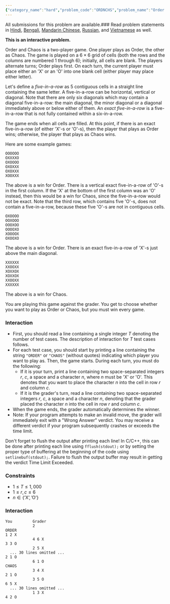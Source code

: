 ```yaml
---
{"category_name":"hard","problem_code":"ORDNCHS","problem_name":"Order and Chaos (Interactive)","languages_supported":{"0":"C","1":"CPP14","2":"JAVA","3":"PYTH","4":"PYTH 3.6","5":"PYPY","6":"CS2","7":"PAS fpc","8":"PAS gpc","9":"RUBY","10":"PHP","11":"GO","12":"NODEJS","13":"HASK","14":"rust","15":"SCALA","16":"swift","17":"D","18":"PERL","19":"FORT","20":"WSPC","21":"ADA","22":"CAML","23":"ICK","24":"BF","25":"ASM","26":"CLPS","27":"PRLG","28":"ICON","29":"SCM qobi","30":"PIKE","31":"ST","32":"NICE","33":"LUA","34":"BASH","35":"NEM","36":"LISP sbcl","37":"LISP clisp","38":"SCM guile","39":"JS","40":"ERL","41":"TCL","42":"kotlin","43":"PERL6","44":"TEXT","45":"SCM chicken","46":"PYP3","47":"CLOJ","48":"COB","49":"FS"},"max_timelimit":4,"source_sizelimit":50000,"problem_author":"pieguy","problem_tester":null,"date_added":"29-01-2019","tags":{"0":"game","1":"medium","2":"pairing","3":"pieguy","4":"snckfl19"},"editorial_url":"https://discuss.codechef.com/problems/ORDNCHS","time":{"view_start_date":1550311200,"submit_start_date":1550311200,"visible_start_date":1550311200,"end_date":1735669800},"is_direct_submittable":false,"layout":"problem"}
---
```

<span class="solution-visible-txt">All submissions for this problem are available.</span>### Read problem statements in [Hindi](http://www.codechef.com/download/translated/SNCKFL19/hindi/ORDNCHS.pdf), [Bengali](http://www.codechef.com/download/translated/SNCKFL19/bengali/ORDNCHS.pdf), [Mandarin Chinese](http://www.codechef.com/download/translated/SNCKFL19/mandarin/ORDNCHS.pdf), [Russian](http://www.codechef.com/download/translated/SNCKFL19/russian/ORDNCHS.pdf), and [Vietnamese](http://www.codechef.com/download/translated/SNCKFL19/vietnamese/ORDNCHS.pdf) as well.

**This is an interactive problem.**

Order and Chaos is a two-player game. One player plays as Order, the other as Chaos. The game is played on a $6 \times 6$ grid of cells (both the rows and the columns are numbered $1$ through $6$); initially, all cells are blank. The players alternate turns; Order plays first. On each turn, the current player must place either an 'X' or an 'O' into one blank cell (either player may place either letter).

Let's define a *five-in-a-row* as $5$ contiguous cells in a straight line containing the same letter. A five-in-a-row can be horizontal, vertical or diagonal. Note that there are only six diagonals which may contain a diagonal five-in-a-row: the main diagonal, the minor diagonal or a diagonal immediately above or below either of them. An *exact five-in-a-row* is a five-in-a-row that is not fully contained within a six-in-a-row.

The game ends when all cells are filled. At this point, if there is an exact five-in-a-row (of either 'X'-s or 'O'-s), then the player that plays as Order wins; otherwise, the player that plays as Chaos wins.

Here are some example games:

```
OOOOOO
OXXXXO
OXOOOO
OXOXXX
OXOXXX
XOOXXX
```

The above is a win for Order. There is a vertical exact five-in-a-row of 'O'-s in the first column. If the 'X' at the bottom of the first column was an 'O' instead, then this would be a win for Chaos, since the five-in-a-row would not be exact. Note that the third row, which contains five 'O'-s, does not contain a five-in-a-row, because these five 'O'-s are not in contiguous cells.

```
OXOOOO
OOXOOO
OOOXOO
OOOOXO
XOOOOX
OXOOXO
```

The above is a win for Order. There is an exact five-in-a-row of 'X'-s just above the main diagonal.

```
XXXXXX
XXOOXX
XOXXOX
XOXXOX
XXOOXX
XXXXXX
```

The above is a win for Chaos.

You are playing this game against the grader. You get to choose whether you want to play as Order or Chaos, but you must win every game.

### Interaction
- First, you should read a line containing a single integer $T$ denoting the number of test cases. The description of interaction for $T$ test cases follows.
- For each test case, you should start by printing a line containing the string `"ORDER"` or `"CHAOS"` (without quotes) indicating which player you want to play as. Then, the game starts. During each turn, you must do the following:
    - If it is your turn, print a line containing two space-separated integers $r$, $c$, a space and a character $n$, where $n$ must be 'X' or 'O'. This denotes that you want to place the character $n$ into the cell in row $r$ and column $c$.
    - If it is the grader's turn, read a line containing two space-separated integers $r$, $c$, a space and a character $n$, denoting that the grader placed the character $n$ into the cell in row $r$ and column $c$.
- When the game ends, the grader automatically determines the winner.
- Note: If your program attempts to make an invalid move, the grader will immediately exit with a "Wrong Answer" verdict.  You may receive a different verdict if your program subsequently crashes or exceeds the time limit.

Don't forget to flush the output after printing each line! In C/C++, this can be done after printing each line using `fflush(stdout);` or by setting the proper type of buffering at the beginning of the code using `setlinebuf(stdout);`. Failure to flush the output buffer may result in getting the verdict Time Limit Exceeded.


### Constraints
- $1 \le T \le 1,000$
- $1 \le r, c \le 6$
- $n \in \{\text{'X'}, \text{'O'}\}$

### Interaction
```
You         Grader
            2
ORDER
1 2 X
            4 6 X
3 3 O
            2 5 X
  ... 30 lines omitted ...
2 1 O
            6 1 O
CHAOS
            3 4 X
2 1 O
            3 5 O
6 5 X
  ... 30 lines omitted ...
            1 3 X
4 2 O
```
